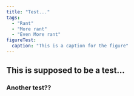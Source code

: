 ```yaml
---
title: "Test..."
tags:
  - "Rant"
  - "More rant"
  - "Even More rant"
figureTest:
  caption: "This is a caption for the figure"
---
```




## This is supposed to be a test...

### Another test??